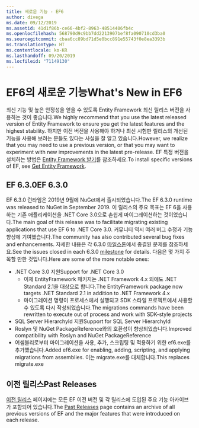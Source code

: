 ```yaml
---
title: 새로운 기능 - EF6
author: divega
ms.date: 09/12/2019
ms.assetid: 41d1f86b-ce66-4bf2-8963-48514406fb4c
ms.openlocfilehash: 568790d9c9bb7dd2213907bef8fa090710cd3ba0
ms.sourcegitcommit: cbaa6cc89bd71d5e0bcc891e55743f0e8ea3393b
ms.translationtype: HT
ms.contentlocale: ko-KR
ms.lasthandoff: 09/20/2019
ms.locfileid: "71149130"
---
```

# <a name="whats-new-in-ef6"></a><span data-ttu-id="e0354-102">EF6의 새로운 기능</span><span class="sxs-lookup"><span data-stu-id="e0354-102">What's New in EF6</span></span>

<span data-ttu-id="e0354-103">최신 기능 및 높은 안정성을 얻을 수 있도록 Entity Framework 최신 릴리스 버전을 사용하는 것이 좋습니다.</span><span class="sxs-lookup"><span data-stu-id="e0354-103">We highly recommend that you use the latest released version of Entity Framework to ensure you get the latest features and the highest stability.</span></span>
<span data-ttu-id="e0354-104">하지만 이전 버전을 사용해야 하거나 최신 시험판 릴리스의 개선된 기능을 사용해 보려는 분들도 있다는 사실을 잘 알고 있습니다.</span><span class="sxs-lookup"><span data-stu-id="e0354-104">However, we realize that you may need to use a previous version, or that you may want to experiment with new improvements in the latest pre-release.</span></span>
<span data-ttu-id="e0354-105">EF 특정 버전을 설치하는 방법은 [Entity Framework 받기](~/ef6/fundamentals/install.md)를 참조하세요.</span><span class="sxs-lookup"><span data-stu-id="e0354-105">To install specific versions of EF, see [Get Entity Framework](~/ef6/fundamentals/install.md).</span></span>

## <a name="ef-630"></a><span data-ttu-id="e0354-106">EF 6.3.0</span><span class="sxs-lookup"><span data-stu-id="e0354-106">EF 6.3.0</span></span>

<span data-ttu-id="e0354-107">EF 6.3.0 런타임은 2019년 9월에 NuGet에서 출시되었습니다.</span><span class="sxs-lookup"><span data-stu-id="e0354-107">The EF 6.3.0 runtime was released to NuGet in September 2019.</span></span> <span data-ttu-id="e0354-108">이 릴리스의 주요 목표는 EF 6을 사용하는 기존 애플리케이션을 .NET Core 3.0으로 손쉽게 마이그레이션하는 것이었습니다.</span><span class="sxs-lookup"><span data-stu-id="e0354-108">The main goal of this release was to facilitate migrating existing applications that use EF 6 to .NET Core 3.0.</span></span> <span data-ttu-id="e0354-109">커뮤니티 역시 여러 버그 수정과 기능 향상에 기여했습니다.</span><span class="sxs-lookup"><span data-stu-id="e0354-109">The community has also contributed several bug fixes and enhancements.</span></span> <span data-ttu-id="e0354-110">자세한 내용은 각 6.3.0 [마일스톤](https://github.com/aspnet/EntityFramework6/milestones?state=closed)에서 종결된 문제를 참조하세요.</span><span class="sxs-lookup"><span data-stu-id="e0354-110">See the issues closed in each 6.3.0 [milestone](https://github.com/aspnet/EntityFramework6/milestones?state=closed) for details.</span></span> <span data-ttu-id="e0354-111">다음은 몇 가지 주목할 만한 것입니다.</span><span class="sxs-lookup"><span data-stu-id="e0354-111">Here are some of the more notable ones:</span></span>

- <span data-ttu-id="e0354-112">.NET Core 3.0 지원</span><span class="sxs-lookup"><span data-stu-id="e0354-112">Support for .NET Core 3.0</span></span>
  - <span data-ttu-id="e0354-113">이제 EntityFramework 패키지는 .NET Framework 4.x 외에도 .NET Standard 2.1을 대상으로 합니다.</span><span class="sxs-lookup"><span data-stu-id="e0354-113">The EntityFramework package now targets .NET Standard 2.1 in addition to .NET Framework 4.x</span></span>
  - <span data-ttu-id="e0354-114">마이그레이션 명령이 프로세스에서 실행되고 SDK 스타일 프로젝트에서 사용할 수 있도록 다시 작성되었습니다.</span><span class="sxs-lookup"><span data-stu-id="e0354-114">The migrations commands have been rewritten to execute out of process and work with SDK-style projects</span></span>
- <span data-ttu-id="e0354-115">SQL Server HierarchyId 지원</span><span class="sxs-lookup"><span data-stu-id="e0354-115">Support for SQL Server HierarchyId</span></span>
- <span data-ttu-id="e0354-116">Roslyn 및 NuGet PackageReference와의 호환성이 향상되었습니다.</span><span class="sxs-lookup"><span data-stu-id="e0354-116">Improved compatibility with Roslyn and NuGet PackageReference</span></span>
- <span data-ttu-id="e0354-117">어셈블리로부터 마이그레이션을 사용, 추가, 스크립팅 및 적용하기 위한 ef6.exe를 추가했습니다.</span><span class="sxs-lookup"><span data-stu-id="e0354-117">Added ef6.exe for enabling, adding, scripting, and applying migrations from assemblies.</span></span> <span data-ttu-id="e0354-118">이는 migrate.exe를 대체합니다.</span><span class="sxs-lookup"><span data-stu-id="e0354-118">This replaces migrate.exe</span></span>

## <a name="past-releases"></a><span data-ttu-id="e0354-119">이전 릴리스</span><span class="sxs-lookup"><span data-stu-id="e0354-119">Past Releases</span></span>

<span data-ttu-id="e0354-120">[이전 릴리스](past-releases.md) 페이지에는 모든 EF 이전 버전 및 각 릴리스에 도입된 주요 기능 아카이브가 포함되어 있습니다.</span><span class="sxs-lookup"><span data-stu-id="e0354-120">The [Past Releases](past-releases.md) page contains an archive of all previous versions of EF and the major features that were introduced on each release.</span></span>
